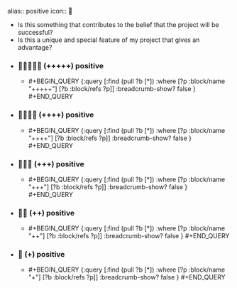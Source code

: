 alias:: positive
icon:: 🔋

- Is this something that contributes to the belief that the project will be successful?
- Is this a unique and special feature of my project that gives an advantage?
- ### 🔋🔋🔋🔋🔋 (+++++) positive
	- #+BEGIN_QUERY
	  {:query [:find (pull ?b [*])
	    :where
	    [?p :block/name "+++++"]
	    [?b :block/refs ?p]]
	  :breadcrumb-show? false
	  }
	  #+END_QUERY
- ### 🔋🔋🔋🔋 (++++) positive
	- #+BEGIN_QUERY
	  {:query [:find (pull ?b [*])
	    :where
	    [?p :block/name "++++"]
	    [?b :block/refs ?p]]
	  :breadcrumb-show? false
	  }
	  #+END_QUERY
- ### 🔋🔋🔋 (+++) positive
	- #+BEGIN_QUERY
	  {:query [:find (pull ?b [*])
	    :where
	    [?p :block/name "+++"]
	    [?b :block/refs ?p]]
	  :breadcrumb-show? false
	  }
	  #+END_QUERY
- ### 🔋🔋 (++) positive
	- #+BEGIN_QUERY
	  {:query [:find (pull ?b [*])
	    :where
	    [?p :block/name "++"]
	    [?b :block/refs ?p]]
	  :breadcrumb-show? false
	  }
	  #+END_QUERY
- ### 🔋 (+) positive
	- #+BEGIN_QUERY
	  {:query [:find (pull ?b [*])
	    :where
	    [?p :block/name "+"]
	    [?b :block/refs ?p]]
	  :breadcrumb-show? false
	  }
	  #+END_QUERY